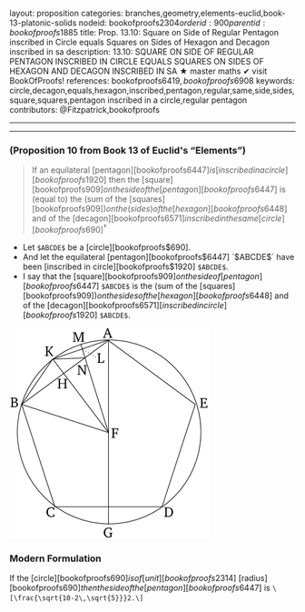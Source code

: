 layout: proposition
categories: branches,geometry,elements-euclid,book-13-platonic-solids
nodeid: bookofproofs$2304
orderid: 900
parentid: bookofproofs$1885
title: Prop. 13.10: Square on Side of Regular Pentagon inscribed in Circle equals Squares on Sides of Hexagon and Decagon inscribed in sa
description: 13.10: SQUARE ON SIDE OF REGULAR PENTAGON INSCRIBED IN CIRCLE EQUALS SQUARES ON SIDES OF HEXAGON AND DECAGON INSCRIBED IN SA &#9733; master maths &#10004; visit BookOfProofs!
references: bookofproofs$6419,bookofproofs$6908
keywords: circle,decagon,equals,hexagon,inscribed,pentagon,regular,same,side,sides,square,squares,pentagon inscribed in a circle,regular pentagon
contributors: @Fitzpatrick,bookofproofs

---


---

### (Proposition 10 from Book 13 of Euclid's “Elements”)

> If an equilateral [pentagon][bookofproofs$6447] is [inscribed in a circle][bookofproofs$1920] then the [square][bookofproofs$909] on the side of the [pentagon][bookofproofs$6447] is (equal to) the (sum of the [squares][bookofproofs$909]) on the (sides) of the [hexagon][bookofproofs$6448] and of the [decagon][bookofproofs$6571] inscribed in the same [circle][bookofproofs$690]$^\dag$
* Let `$ABCDE$` be a [circle][bookofproofs$690].
* And let the equilateral [pentagon][bookofproofs$6447] `$ABCDE$` have been [inscribed in circle][bookofproofs$1920] `$ABCDE$`.
* I say that the [square][bookofproofs$909] on the side of [pentagon][bookofproofs$6447] `$ABCDE$` is the (sum of the [squares][bookofproofs$909]) on the sides of the [hexagon][bookofproofs$6448] and of the [decagon][bookofproofs$6571] [inscribed in circle][bookofproofs$1920] `$ABCDE$`.

![fig10e](https://github.com/bookofproofs/bookofproofs.github.io/blob/main/_sources/_assets/images/euclid/Book13/fig10e.png?raw=true)



### Modern Formulation

If the [circle][bookofproofs$690] is of [unit][bookofproofs$2314] [radius][bookofproofs$690] then the side of the [pentagon][bookofproofs$6447] is `\[\frac{\sqrt{10-2\,\sqrt{5}}}2.\]`
